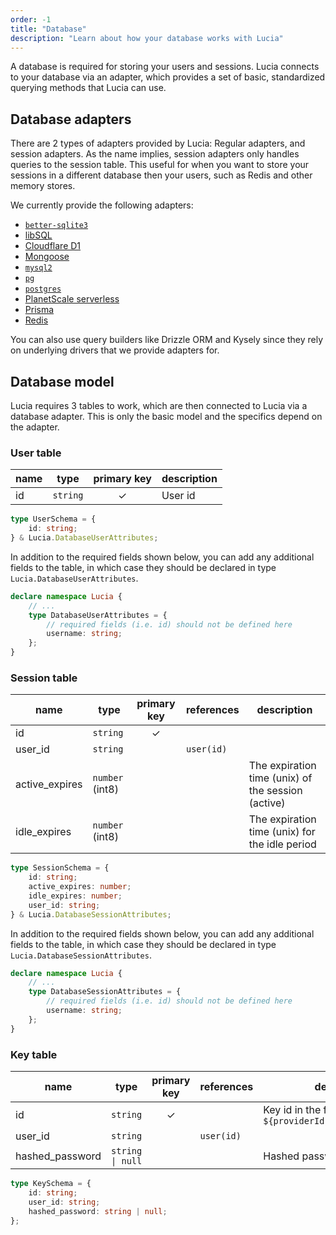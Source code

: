 ```yaml
---
order: -1
title: "Database"
description: "Learn about how your database works with Lucia"
---
```


A database is required for storing your users and sessions. Lucia connects to your database via an adapter, which provides a set of basic, standardized querying methods that Lucia can use.

## Database adapters

There are 2 types of adapters provided by Lucia: Regular adapters, and session adapters. As the name implies, session adapters only handles queries to the session table. This useful for when you want to store your sessions in a different database then your users, such as Redis and other memory stores.

We currently provide the following adapters:

- [`better-sqlite3`](/database-adapters/better-sqlite3)
- [libSQL](/database-adapters/libSQL)
- [Cloudflare D1](/database-adapters/cloudflare-d1)
- [Mongoose](/database-adapters/mongoose)
- [`mysql2`](/database-adapters/mysql2)
- [`pg`](/database-adapters/pg)
- [`postgres`](https://github.com/porsager/postgres)
- [PlanetScale serverless](/database-adapters/planetscale-serverless)
- [Prisma](/database-adapters/prisma)
- [Redis](/database-adapters/redis)

You can also use query builders like Drizzle ORM and Kysely since they rely on underlying drivers that we provide adapters for.

## Database model

Lucia requires 3 tables to work, which are then connected to Lucia via a database adapter. This is only the basic model and the specifics depend on the adapter.

### User table

| name | type     | primary key | description |
| ---- | -------- | :---------: | ----------- |
| id   | `string` |      ✓      | User id     |

```ts
type UserSchema = {
	id: string;
} & Lucia.DatabaseUserAttributes;
```

In addition to the required fields shown below, you can add any additional fields to the table, in which case they should be declared in type `Lucia.DatabaseUserAttributes`.

```ts
declare namespace Lucia {
	// ...
	type DatabaseUserAttributes = {
		// required fields (i.e. id) should not be defined here
		username: string;
	};
}
```

### Session table

| name           | type            | primary key | references | description                                        |
| -------------- | --------------- | :---------: | ---------- | -------------------------------------------------- |
| id             | `string`        |      ✓      |            |                                                    |
| user_id        | `string`        |             | `user(id)` |                                                    |
| active_expires | `number` (int8) |             |            | The expiration time (unix) of the session (active) |
| idle_expires   | `number` (int8) |             |            | The expiration time (unix) for the idle period     |

```ts
type SessionSchema = {
	id: string;
	active_expires: number;
	idle_expires: number;
	user_id: string;
} & Lucia.DatabaseSessionAttributes;
```

In addition to the required fields shown below, you can add any additional fields to the table, in which case they should be declared in type `Lucia.DatabaseSessionAttributes`.

```ts
declare namespace Lucia {
	// ...
	type DatabaseSessionAttributes = {
		// required fields (i.e. id) should not be defined here
		username: string;
	};
}
```

### Key table

| name            | type             | primary key | references | description                                              |
| --------------- | ---------------- | :---------: | ---------- | -------------------------------------------------------- |
| id              | `string`         |      ✓      |            | Key id in the form of: `${providerId}:${providerUserId}` |
| user_id         | `string`         |             | `user(id)` |                                                          |
| hashed_password | `string \| null` |             |            | Hashed password of the key                               |

```ts
type KeySchema = {
	id: string;
	user_id: string;
	hashed_password: string | null;
};
```
